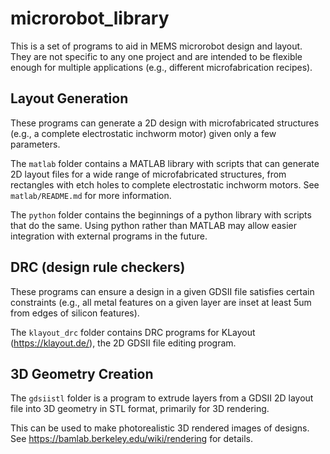 # microrobot_library

This is a set of programs to aid in MEMS microrobot design and layout. They are not specific to any one project and are intended to be flexible enough for multiple applications (e.g., different microfabrication recipes).

## Layout Generation

These programs can generate a 2D design with microfabricated structures (e.g., a complete electrostatic inchworm motor) given only a few parameters.

The `matlab` folder contains a MATLAB library with scripts that can generate 2D layout files for a wide range of microfabricated structures, from rectangles with etch holes to complete electrostatic inchworm motors. See `matlab/README.md` for more information.

The `python` folder contains the beginnings of a python library with scripts that do the same. Using python rather than MATLAB may allow easier integration with external programs in the future.

## DRC (design rule checkers)

These programs can ensure a design in a given GDSII file satisfies certain constraints (e.g., all metal features on a given layer are inset at least 5um from edges of silicon features).

The `klayout_drc` folder contains DRC programs for KLayout (https://klayout.de/), the 2D GDSII file editing program.

## 3D Geometry Creation

The `gdsiistl` folder is a program to extrude layers from a GDSII 2D layout file into 3D geometry in STL format, primarily for 3D rendering.

This can be used to make photorealistic 3D rendered images of designs. See https://bamlab.berkeley.edu/wiki/rendering for details.
